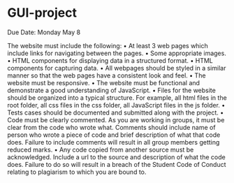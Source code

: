 # GUI-project

Due Date: Monday May 8

The website must include the following:
•	At least 3 web pages which include links for navigating between the pages.
•	Some appropriate images.
•	HTML components for displaying data in a structured format. 
•	HTML components for capturing data.
•	All webpages should be styled in a similar manner so that the web pages have a consistent look and feel.
•	The website must be responsive.
•	The website must be functional and demonstrate a good understanding of JavaScript.
•	Files for the website should be organized into a typical structure. For example, all html files in the root folder, all css files in the css folder, all JavaScript files in the js folder.
•	Tests cases should be documented and submitted along with the project.
•	Code must be clearly commented. As you are working in groups, it must be clear from the code who wrote what. Comments should include name of person who wrote a piece of code and brief description of what that code does. Failure to include comments will result in all group members getting reduced marks.
•	Any code copied from another source must be acknowledged. Include a url to the source and description of what the code does. Failure to do so will result in a breach of the Student Code of Conduct relating to plagiarism to which you are bound to.
